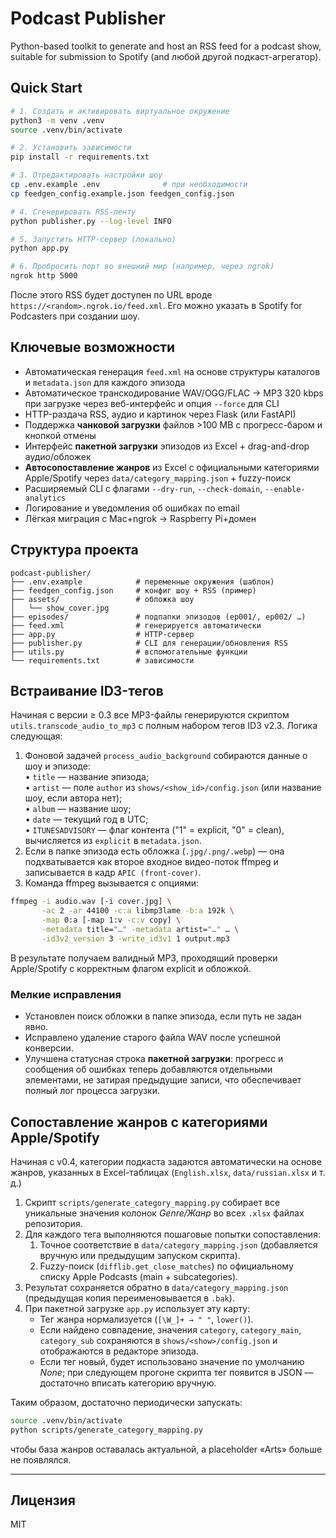 # Podcast Publisher

Python-based toolkit to generate and host an RSS feed for a podcast show, suitable for submission to Spotify (and любой другой подкаст-агрегатор).

## Quick Start

```bash
# 1. Создать и активировать виртуальное окружение
python3 -m venv .venv
source .venv/bin/activate

# 2. Установить зависимости
pip install -r requirements.txt

# 3. Отредактировать настройки шоу
cp .env.example .env              # при необходимости
cp feedgen_config.example.json feedgen_config.json

# 4. Сгенерировать RSS-ленту
python publisher.py --log-level INFO

# 5. Запустить HTTP-сервер (локально)
python app.py

# 6. Пробросить порт во внешний мир (например, через ngrok)
ngrok http 5000
```

После этого RSS будет доступен по URL вроде `https://<random>.ngrok.io/feed.xml`. Его можно указать в Spotify for Podcasters при создании шоу.

## Ключевые возможности

* Автоматическая генерация `feed.xml` на основе структуры каталогов и `metadata.json` для каждого эпизода
* Автоматическое транскодирование WAV/OGG/FLAC → MP3 320 kbps при загрузке через веб-интерфейс и опция `--force` для CLI
* HTTP-раздача RSS, аудио и картинок через Flask (или FastAPI)
* Поддержка **чанковой загрузки** файлов >100 MB с прогресс-баром и кнопкой отмены
* Интерфейс **пакетной загрузки** эпизодов из Excel + drag-and-drop аудио/обложек
* **Автосопоставление жанров** из Excel с официальными категориями Apple/Spotify через `data/category_mapping.json` + fuzzy-поиск
* Расширяемый CLI с флагами `--dry-run`, `--check-domain`, `--enable-analytics`
* Логирование и уведомления об ошибках по email
* Лёгкая миграция с Mac+ngrok → Raspberry Pi+домен

## Структура проекта
```
podcast-publisher/
├── .env.example            # переменные окружения (шаблон)
├── feedgen_config.json     # конфиг шоу + RSS (пример)
├── assets/                 # обложка шоу
│   └── show_cover.jpg
├── episodes/               # подпапки эпизодов (ep001/, ep002/ …)
├── feed.xml                # генерируется автоматически
├── app.py                  # HTTP-сервер
├── publisher.py            # CLI для генерации/обновления RSS
├── utils.py                # вспомогательные функции
└── requirements.txt        # зависимости
```

## Встраивание ID3-тегов

Начиная с версии ≥ 0.3 все MP3-файлы генерируются скриптом `utils.transcode_audio_to_mp3` с полным набором тегов ID3 v2.3.  Логика следующая:

1. Фоновой задачей `process_audio_background` собираются данные о шоу и эпизоде:  
   • `title` — название эпизода;  
   • `artist` — поле `author` из `shows/<show_id>/config.json` (или название шоу, если автора нет);  
   • `album`  — название шоу;  
   • `date`   — текущий год в UTC;  
   • `ITUNESADVISORY` — флаг контента ("1" = explicit, "0" = clean), вычисляется из `explicit` в `metadata.json`.
2. Если в папке эпизода есть обложка (`.jpg/.png/.webp`) — она подхватывается как второе входное видео-поток ffmpeg и записывается в кадр `APIC (front-cover)`.
3. Команда ffmpeg вызывается с опциями:

```bash
ffmpeg -i audio.wav [-i cover.jpg] \
       -ac 2 -ar 44100 -c:a libmp3lame -b:a 192k \
       -map 0:a [-map 1:v -c:v copy] \
       -metadata title="…" -metadata artist="…" … \
       -id3v2_version 3 -write_id3v1 1 output.mp3
```

В результате получаем валидный MP3, проходящий проверки Apple/Spotify с корректным флагом explicit и обложкой.

### Мелкие исправления
* Установлен поиск обложки в папке эпизода, если путь не задан явно.  
* Исправлено удаление старого файла WAV после успешной конверсии.
* Улучшена статусная строка **пакетной загрузки**: прогресс и сообщения об ошибках теперь добавляются отдельными элементами, не затирая предыдущие записи, что обеспечивает полный лог процесса загрузки.

## Сопоставление жанров с категориями Apple/Spotify

Начиная с v0.4, категории подкаста задаются автоматически на основе жанров, указанных в Excel-таблицах (`English.xlsx`, `data/russian.xlsx` и т. д.)

1. Скрипт `scripts/generate_category_mapping.py` собирает все уникальные значения колонок *Genre/Жанр* во всех `.xlsx` файлах репозитория.
2. Для каждого тега выполняются пошаговые попытки сопоставления:
   1. Точное соответствие в `data/category_mapping.json` (добавляется вручную или предыдущим запуском скрипта).
   2. Fuzzy-поиск (`difflib.get_close_matches`) по официальному списку Apple Podcasts (main + subcategories).
3. Результат сохраняется обратно в `data/category_mapping.json` (предыдущая копия переименовывается в `.bak`).
4. При пакетной загрузке `app.py` использует эту карту:
   * Тег жанра нормализуется (`[\W_]+ → " "`, `lower()`).
   * Если найдено совпадение, значения `category`, `category_main`, `category_sub` сохраняются в `shows/<show>/config.json` и отображаются в редакторе эпизода.
   * Если тег новый, будет использовано значение по умолчанию *None*; при следующем прогоне скрипта тег появится в JSON — достаточно вписать категорию вручную.

Таким образом, достаточно периодически запускать:

```bash
source .venv/bin/activate
python scripts/generate_category_mapping.py
```

чтобы база жанров оставалась актуальной, а placeholder «Arts» больше не появлялся.

---

## Лицензия
MIT
